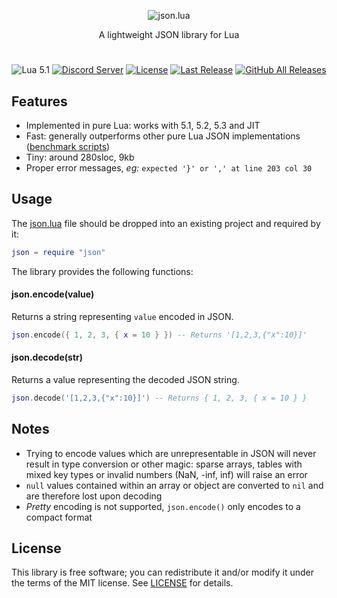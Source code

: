 <!-- markdownlint-disable MD004 MD033 -->
<div align="center">

![json.lua](https://cloud.githubusercontent.com/assets/3920290/9281532/99e5e0cc-42bd-11e5-8fce-eaff2f7fc681.png)

A lightweight JSON library for Lua
# 

![Lua 5.1](https://img.shields.io/badge/Lua-5.1-2C2D72?style=flat-square&logo=lua&logoColor=white)
[![Discord Server](https://img.shields.io/badge/Discord-7289DA?style=flat-square&logo=discord&logoColor=white)](https://discord.gg/ZKFkvrzaU4)
[![License](https://img.shields.io/github/license/darhanger/json.lua?style=flat-square)](https://github.com/darhanger/json.lua/releases) 
[![Last Release](https://img.shields.io/github/v/release/darhanger/json.lua?style=flat-square)](https://github.com/darhanger/json.lua)
[![GitHub All Releases](https://img.shields.io/github/downloads/darhanger/json.lua/total?style=flat-square)](https://github.com/darhanger/json.lua/releases)

</div>

## Features
* Implemented in pure Lua: works with 5.1, 5.2, 5.3 and JIT
* Fast: generally outperforms other pure Lua JSON implementations
  ([benchmark scripts](bench/))
* Tiny: around 280sloc, 9kb
* Proper error messages, *eg:* `expected '}' or ',' at line 203 col 30`


## Usage
The [json.lua](json.lua?raw=1) file should be dropped into an existing project
and required by it:
```lua
json = require "json"
```
The library provides the following functions:

#### json.encode(value)
Returns a string representing `value` encoded in JSON.
```lua
json.encode({ 1, 2, 3, { x = 10 } }) -- Returns '[1,2,3,{"x":10}]'
```

#### json.decode(str)
Returns a value representing the decoded JSON string.
```lua
json.decode('[1,2,3,{"x":10}]') -- Returns { 1, 2, 3, { x = 10 } }
```

## Notes
* Trying to encode values which are unrepresentable in JSON will never result
  in type conversion or other magic: sparse arrays, tables with mixed key types
  or invalid numbers (NaN, -inf, inf) will raise an error
* `null` values contained within an array or object are converted to `nil` and
  are therefore lost upon decoding
* *Pretty* encoding is not supported, `json.encode()` only encodes to a compact
  format


## License
This library is free software; you can redistribute it and/or modify it under
the terms of the MIT license. See [LICENSE](LICENSE) for details.

